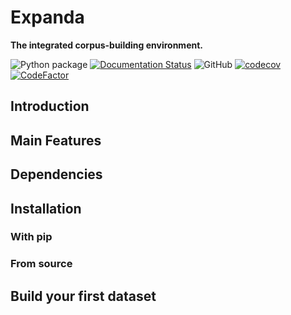 # Expanda

**The integrated corpus-building environment.**

![Python package](https://github.com/affjljoo3581/Expanda/workflows/Python%20package/badge.svg)
[![Documentation Status](https://readthedocs.org/projects/expanda/badge/?version=latest)](https://expanda.readthedocs.io/en/latest/?badge=latest)
![GitHub](https://img.shields.io/github/license/affjljoo3581/Expanda)
[![codecov](https://codecov.io/gh/affjljoo3581/Expanda/branch/master/graph/badge.svg)](https://codecov.io/gh/affjljoo3581/Expanda)
[![CodeFactor](https://www.codefactor.io/repository/github/affjljoo3581/expanda/badge)](https://www.codefactor.io/repository/github/affjljoo3581/expanda)

## Introduction


## Main Features


## Dependencies


## Installation


### With pip

### From source

## Build your first dataset
